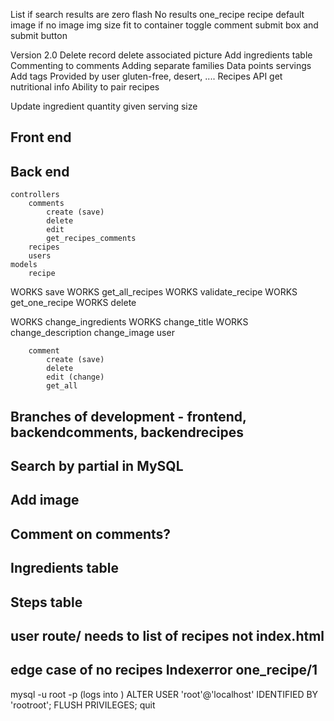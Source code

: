 List
    if search results are zero flash No results
one_recipe
    recipe
        default image if no image
        img size fit to container
        toggle comment submit box and submit button

Version 2.0
Delete record delete associated picture
Add ingredients table
Commenting to comments
Adding separate families
Data points
    servings
Add tags
    Provided by user
    gluten-free, desert, ....
Recipes API
    get nutritional info
Ability to pair recipes

Update ingredient quantity given serving size




## Front end
        
## Back end
    controllers
        comments
            create (save)
            delete
            edit
            get_recipes_comments
        recipes
        users
    models
        recipe
WORKS       save
WORKS       get_all_recipes
WORKS       validate_recipe
WORKS       get_one_recipe
WORKS       delete


WORKS        change_ingredients
WORKS        change_title
WORKS        change_description
             change_image
        user

        comment
            create (save)
            delete
            edit (change)
            get_all
## Branches of development - frontend, backendcomments, backendrecipes
## Search by partial in MySQL
## Add image
## Comment on comments?
## Ingredients table
## Steps table
## user route/ needs to list of recipes not index.html
## edge case of no recipes Indexerror one_recipe/1

mysql -u root -p (logs into )
ALTER USER 'root'@'localhost' IDENTIFIED BY 'rootroot';
FLUSH PRIVILEGES;
quit
